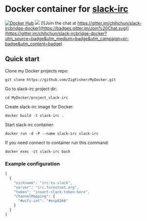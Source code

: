 Docker container for [slack-irc](https://github.com/ekmartin/slack-irc)
===
[![Docker Hub](https://img.shields.io/badge/docker-ready-blue.svg)](https://registry.hub.docker.com/u/chihchun/slack-ircbridge/) 
[![](https://images.microbadger.com/badges/image/chihchun/slack-ircbridge.svg)](https://microbadger.com/images/chihchun/slack-ircbridge)
[![Join the chat at https://gitter.im/chihchun/slack-ircbridge-docker](https://badges.gitter.im/Join%20Chat.svg)](https://gitter.im/chihchun/slack-ircbridge-docker?utm_source=badge&utm_medium=badge&utm_campaign=pr-badge&utm_content=badge)


## Quick start
Clone my Docker projects repo:

	git clone https://github.com/ZigFisher/MyDocker.git

Go to slack-irc project dir:

	cd MyDocker/project_slack-irc

Create slack-irc image for Docker:

	docker build -t slack-irc .

Start slack-irc container:

	docker run -d -P --name slack-irc slack-irc

If you need connect to container run this command:

	docker exec -it slack-irc bash



### Example configuration
```js
[
  {
    "nickname": "irc-to-slack",
    "server": "irc.forestnet.org",
    "token": "insert-slack-token-here",
    "channelMapping": {
      "#wifi-iot": "#esp8266"
    }
  }
]
```

